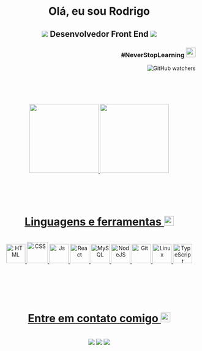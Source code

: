 
<h1 align="center">Olá, eu sou Rodrigo</h1>
<h2 align="center" ><img src="https://img.icons8.com/material-outlined/24/40C057/source-code.png"> Desenvolvedor Front End <img src="https://img.icons8.com/material-outlined/24/40C057/source-code.png"> </h2>
<h3 align="right">#NeverStopLearning <img src="https://img.icons8.com/windows/32/40C057/launchpad.png" height="25" width="25"></h3>
<img align="right" alt="GitHub watchers" src="https://img.shields.io/github/watchers/rodrigopaivadev/RodrigoPaivaDev?color=neongreen&label=Visitantes&style=for-the-badge"><br><br><br><br><br><br>





 <div align="center">
  <a href="https://github.com/rodrigopaivadev">
  <img height="180em" src="https://github-readme-stats.vercel.app/api?username=rodrigopaivadev&show_icons=true&theme=chartreuse-dark&include_all_commits=true&count_private=true&hide_border=true"/>
  <img height="180em" src="https://github-readme-stats.vercel.app/api/top-langs/?username=rodrigopaivadev&layout=compact&langs_count=16&theme=chartreuse-dark&hide_border=true"/>
</div><br><br><br><br>
 
<h1 align="center">Linguagens e ferramentas <img height="25" width="25" src="https://img.icons8.com/ios-filled/50/40C057/internet.png"></h1>
<div align="center"><br>
  <img  alt="HTML" height="50" width="50" src="https://img.icons8.com/material-outlined/96/40C057/html-5.png">
  <img  alt="CSS" height="55" width="55" src="https://img.icons8.com/ios/100/40C057/css3.png">
  <img  alt="Js" height="50" width="50" src="https://img.icons8.com/ios/100/40C057/javascript--v1.png">
  <img  alt="React" height="50" width="50" src="https://img.icons8.com/ios/100/40C057/react-native--v1.png">
  <img  alt="MySQL" height="50" width="50" src="https://img.icons8.com/ios-filled/100/40C057/mysql-logo.png">
  <img  alt="NodeJS" height="50" width="50" src="https://img.icons8.com/windows/64/40C057/node-js.png">
  <img  alt="Git" height="50" width="50" src="https://img.icons8.com/windows/96/40C057/git.png">
  <img  alt="Linux" height="50" width="50" src="https://img.icons8.com/ios-filled/100/40C057/linux.png">
  <img  alt="TypeScript"  height="50" width="50" src="https://img.icons8.com/ios/100/40C057/typescript.png">
 
  
</div><br><br><br><br><br>
 
<h1 align="center">Entre em contato comigo 	<img height="25" width="25" src="https://img.icons8.com/sf-regular/48/40C057/messaging-.png"></h1>
<div align="center"><br>
  <a href ="mailto: rodriigopaiiva.rp19@gmail.com"><img src="https://img.shields.io/badge/Email-neongreen?style=for-the-badge&logo=gmail&logoColor=white" target="_blank"></a>
  <a href="https://www.linkedin.com/in/rodrigo-paiva-6017441ab" target="_blank"><img src="https://img.shields.io/badge/LindedIn-neongreen?style=for-the-badge&logo=linkedin&logoColor=white" target="_blank"></a> 
 <a href="https://api.whatsapp.com/send?phone=5511989832722" target="_blank"><img src="https://img.shields.io/badge/-WhatsApp-neongreen?style=for-the-badge&logo=whatsapp&logoColor=white" target="_blank"></a>
 
 
  
</div>
